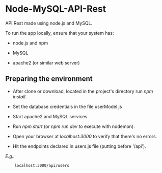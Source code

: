 # Node-MySQL-API-Rest

API Rest made using node.js and MySQL.

To run the app locally, ensure that your system has:

- node.js and npm

- MySQL

- apache2 (or similar web server)

## Preparing the environment

- After clone or download, located in the project's directory run _npm install_.

- Set the database credentials in the file userModel.js

- Start apache2 and MySQL services.

- Run _npm start_ (or _npm run dev_ to execute with nodemon).

- Open your browser at _localhost:3000_ to verify that there's no errors.

- Hit the endpoints declared in users.js file (putting before '/api').

_E.g.:_

		localhost:3000/api/users
